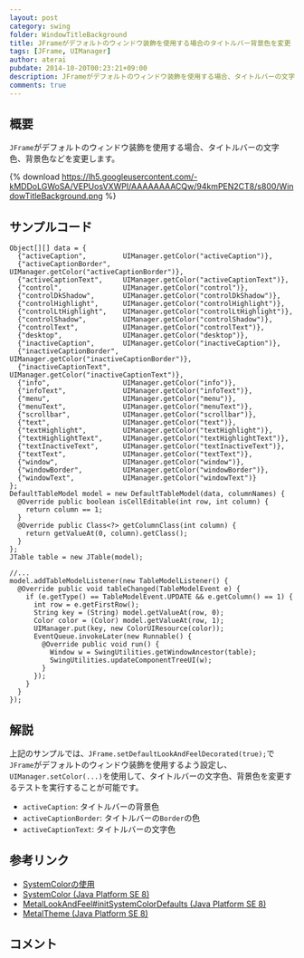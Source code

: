 ```yaml
---
layout: post
category: swing
folder: WindowTitleBackground
title: JFrameがデフォルトのウィンドウ装飾を使用する場合のタイトルバー背景色を変更
tags: [JFrame, UIManager]
author: aterai
pubdate: 2014-10-20T00:23:21+09:00
description: JFrameがデフォルトのウィンドウ装飾を使用する場合、タイトルバーの文字色、背景色などを変更します。
comments: true
---
```

## 概要
`JFrame`がデフォルトのウィンドウ装飾を使用する場合、タイトルバーの文字色、背景色などを変更します。

{% download https://lh5.googleusercontent.com/-kMDDoLGWoSA/VEPUosVXWPI/AAAAAAAACQw/94kmPEN2CT8/s800/WindowTitleBackground.png %}

## サンプルコード
<pre class="prettyprint"><code>Object[][] data = {
  {"activeCaption",         UIManager.getColor("activeCaption")},
  {"activeCaptionBorder",   UIManager.getColor("activeCaptionBorder")},
  {"activeCaptionText",     UIManager.getColor("activeCaptionText")},
  {"control",               UIManager.getColor("control")},
  {"controlDkShadow",       UIManager.getColor("controlDkShadow")},
  {"controlHighlight",      UIManager.getColor("controlHighlight")},
  {"controlLtHighlight",    UIManager.getColor("controlLtHighlight")},
  {"controlShadow",         UIManager.getColor("controlShadow")},
  {"controlText",           UIManager.getColor("controlText")},
  {"desktop",               UIManager.getColor("desktop")},
  {"inactiveCaption",       UIManager.getColor("inactiveCaption")},
  {"inactiveCaptionBorder", UIManager.getColor("inactiveCaptionBorder")},
  {"inactiveCaptionText",   UIManager.getColor("inactiveCaptionText")},
  {"info",                  UIManager.getColor("info")},
  {"infoText",              UIManager.getColor("infoText")},
  {"menu",                  UIManager.getColor("menu")},
  {"menuText",              UIManager.getColor("menuText")},
  {"scrollbar",             UIManager.getColor("scrollbar")},
  {"text",                  UIManager.getColor("text")},
  {"textHighlight",         UIManager.getColor("textHighlight")},
  {"textHighlightText",     UIManager.getColor("textHighlightText")},
  {"textInactiveText",      UIManager.getColor("textInactiveText")},
  {"textText",              UIManager.getColor("textText")},
  {"window",                UIManager.getColor("window")},
  {"windowBorder",          UIManager.getColor("windowBorder")},
  {"windowText",            UIManager.getColor("windowText")}
};
DefaultTableModel model = new DefaultTableModel(data, columnNames) {
  @Override public boolean isCellEditable(int row, int column) {
    return column == 1;
  }
  @Override public Class&lt;?&gt; getColumnClass(int column) {
    return getValueAt(0, column).getClass();
  }
};
JTable table = new JTable(model);

//...
model.addTableModelListener(new TableModelListener() {
  @Override public void tableChanged(TableModelEvent e) {
    if (e.getType() == TableModelEvent.UPDATE &amp;&amp; e.getColumn() == 1) {
      int row = e.getFirstRow();
      String key = (String) model.getValueAt(row, 0);
      Color color = (Color) model.getValueAt(row, 1);
      UIManager.put(key, new ColorUIResource(color));
      EventQueue.invokeLater(new Runnable() {
        @Override public void run() {
          Window w = SwingUtilities.getWindowAncestor(table);
          SwingUtilities.updateComponentTreeUI(w);
        }
      });
    }
  }
});
</code></pre>

## 解説
上記のサンプルでは、`JFrame.setDefaultLookAndFeelDecorated(true);`で`JFrame`がデフォルトのウィンドウ装飾を使用するよう設定し、`UIManager.setColor(...)`を使用して、タイトルバーの文字色、背景色を変更するテストを実行することが可能です。

- `activeCaption`: タイトルバーの背景色
- `activeCaptionBorder`: タイトルバーの`Border`の色
- `activeCaptionText`: タイトルバーの文字色

<!-- dummy comment line for breaking list -->

## 参考リンク
- [SystemColorの使用](http://ateraimemo.com/Swing/SystemColor.html)
- [SystemColor (Java Platform SE 8)](http://docs.oracle.com/javase/jp/8/api/java/awt/SystemColor.html)
- [MetalLookAndFeel#initSystemColorDefaults (Java Platform SE 8)](http://docs.oracle.com/javase/jp/8/api/javax/swing/plaf/metal/MetalLookAndFeel.html#initSystemColorDefaults-javax.swing.UIDefaults-)
- [MetalTheme (Java Platform SE 8)](http://docs.oracle.com/javase/jp/8/api/javax/swing/plaf/metal/MetalTheme.html)

<!-- dummy comment line for breaking list -->

## コメント
